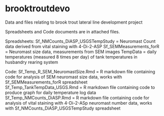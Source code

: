 # brooktroutdevo
Data and files relating to brook trout lateral line development project 

Spreadsheets and Code documents are in attached files.

Spreadsheets: 
Sf_NMCounts_DiASP_USGSTempStudy = Neuromast Count data derived from vital staining with 4-Di-2-ASP
Sf_SEMMeasurements_forR = Neuromast size data, measurements from SEM images 
TempData = daily temperatures (measured 8 times per day) of tank temperatures in husbandry rearing system 

Code: 
Sf_Temp_R_SEM_NeuromastSize.Rmd = R markdown file containing code for analysis of SEM neuromast size data, works with Sf_SEMMeasurements_forR spreadsheet 
Sf_Temp_TankTempData_USGS.Rmd = R markdown file containing code to produce graph for daily temperature log data 
Sf_Temp_NMCounts_DiASP.Rmd = R markdown file containing code for analysis of vital staining with 4-Di-2-ASp neuromast number data, works with Sf_NMCounts_DiASP_USGSTempStudy spreadsheet 
